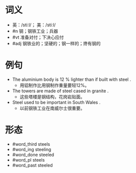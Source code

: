 # 词义
- 英：/stiːl/； 美：/stiːl/
- #n 钢；钢铁工业；兵器
- #vt 准备对付；下决心应付
- #adj 钢铁业的；坚硬的；钢一样的；搀有钢的
# 例句
- The aluminium body is 12 % lighter than if built with steel .
	- 用铝制作比用钢制作重量要轻12%。
- The towers are made of steel cased in granite .
	- 这些塔楼是钢结构，花岗岩贴面。
- Steel used to be important in South Wales .
	- 以前钢铁工业在南威尔士很重要。
# 形态
- #word_third steels
- #word_ing steeling
- #word_done steeled
- #word_pl steels
- #word_past steeled
